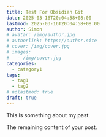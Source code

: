 ```yaml
---
title: Test For Obsidian Git
date: 2025-03-16T20:04:58+08:00
lastmod: 2025-03-16T20:04:58+08:00
author: Simon
# avatar: /img/author.jpg
# authorlink: https://author.site
# cover: /img/cover.jpg
# images:
#   - /img/cover.jpg
categories:
  - category1
tags:
  - tag1
  - tag2
# nolastmod: true
draft: true
---
```

This is something about my past.

<!--more-->

The remaining content of your post.
